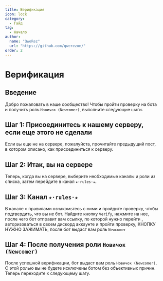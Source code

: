 ```yaml
---
title: Верификация
icon: lock
category:
  - Гайд
tag:
  - Начало
author: 
  name: "QweRez"
  url: "https://github.com/qwerezon/"
order: 2
---
```


# Верификация

## Введение

Добро пожаловать в наше сообщество! Чтобы пройти проверку на бота и получить роль `Новичок (Newcomer)`, выполните следующие шаги.

## Шаг 1: Присоединитесь к нашему серверу, если еще этого не сделали

Если вы еще не на сервере, пожалуйста, прочитайте предыдущий пост, в котором описано, как присоединиться к серверу.

## Шаг 2: Итак, вы на сервере

Теперь, когда вы на сервере, выберите необходимые каналы и роли из списка, затем перейдите в канал `★⋅rules⋅★`.

## Шаг 3: Канал `★⋅rules⋅★`

В канале с правилами ознакомьтесь с ними и пройдите проверку, чтобы подтвердить, что вы не бот. Найдите кнопку `Verify`, нажмите на нее, после чего бот отправит вам ссылку, по которой нужно перейти , авторизоваться в своем дискорд аккаунте и пройти проверку, КНОПКУ НУЖНО ЗАЖИМАТЬ, после бот выдаст вам роль `Newcomer`

## Шаг 4: После получения роли `Новичок (Newcomer)`

После успешной верификации, бот выдаст вам роль `Новичок (Newcomer)`. С этой ролью вы не будете исключены ботом без объективных причин. Теперь переходите к следующему шагу.
